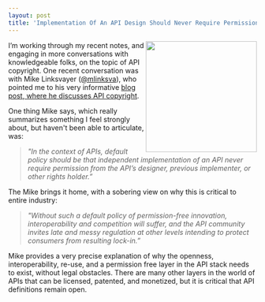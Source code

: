 ```yaml
---
layout: post
title: 'Implementation Of An API Design Should Never Require Permission From The API Designer'
---
```

<p><img src="https://s3.amazonaws.com/kinlane-productions/bw-icons/bw-ask-permission.png" alt="" width="225" align="right" /></p>
<p>I&rsquo;m working through my recent notes, and engaging in more conversations with knowledgeable folks, on the topic of API copyright. One recent conversation was with Mike Linksvayer (<a href="https://twitter.com/mlinksva">@mlinksva</a>), who pointed me to his very informative <a href="http://gondwanaland.com/mlog/2014/05/29/api-commons/">blog post, where he discusses API copyright</a>.</p>
<p>One thing Mike says, which really summarizes something I feel strongly about, but haven't been able to articulate, was:</p>
<blockquote><em>"In the context of APIs, default policy should be that independent implementation of an API never require permission from the API&rsquo;s designer, previous implementer, or other rights holder.&rdquo;</em></blockquote>
<p>The Mike brings it home, with a sobering view on why this is critical to entire industry:</p>
<blockquote><em>"Without such a default policy of permission-free innovation, interoperability and competition will suffer, and the API community invites late and messy regulation at other levels intending to protect consumers from resulting lock-in.&rdquo;</em></blockquote>
<p>Mike provides a very precise explanation of why the openness, interoperability, re-use, and a permission free layer in the API stack needs to exist, without legal obstacles. There are many other layers in the world of APIs that can be licensed, patented, and monetized, but it is critical that API definitions remain open.</p>